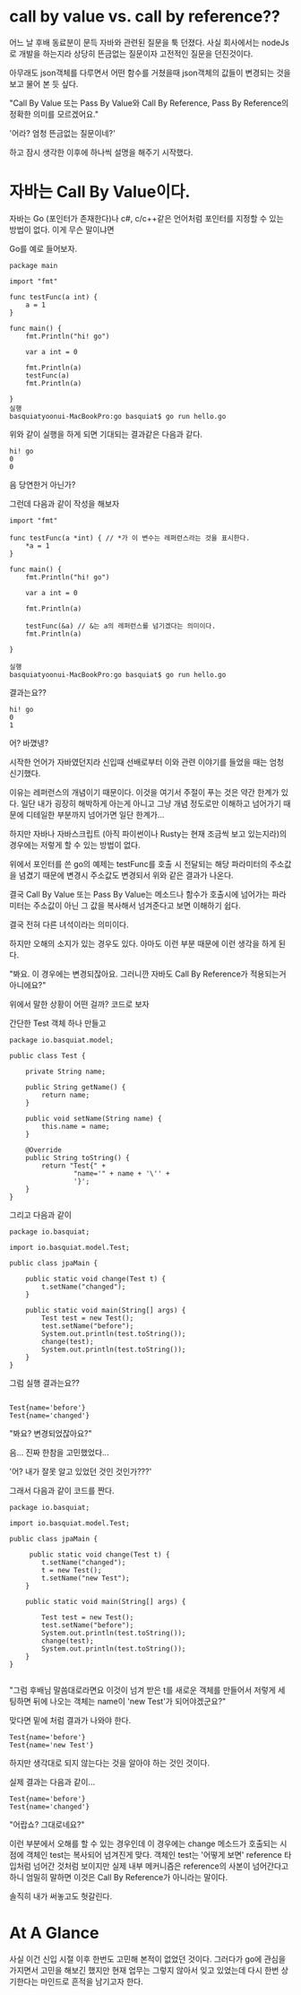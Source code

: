 # call by value vs. call by reference??

어느 날 후배 동료분이 문득 자바와 관련된 질문을 툭 던졌다. 사실 회사에서는 nodeJs로 개발을 하는지라 상당히 뜬금없는 질문이자 고전적인 질문을 던진것이다.

아무래도 json객체를 다루면서 어떤 함수를 거쳤을때 json객체의 값들이 변경되는 것을 보고 물어 본 듯 싶다.

"Call By Value 또는 Pass By Value와 Call By Reference, Pass By Reference의 정확한 의미를 모르겠어요."

'어라? 엄청 뜬금없는 질문이네?'

하고 잠시 생각한 이후에 하나씩 설명을 해주기 시작했다.

# 자바는 Call By Value이다.
자바는 Go (포인터가 존재한다)나 c#, c/c++같은 언어처럼 포인터를 지정할 수 있는 방법이 없다. 이게 무슨 말이냐면

Go를 예로 들어보자.

```
package main

import "fmt"

func testFunc(a int) {
	a = 1
}

func main() {
	fmt.Println("hi! go")

	var a int = 0

	fmt.Println(a)
	testFunc(a)
	fmt.Println(a)

}
실행
basquiatyoonui-MacBookPro:go basquiat$ go run hello.go

```
위와 같이 실행을 하게 되면 기대되는 결과같은 다음과 같다.

```
hi! go
0
0
```

음 당연한거 아닌가?

그런데 다음과 같이 작성을 해보자

```
import "fmt"

func testFunc(a *int) { // *가 이 변수는 레퍼런스라는 것을 표시한다.
	*a = 1
}

func main() {
	fmt.Println("hi! go")

	var a int = 0

	fmt.Println(a)

	testFunc(&a) // &는 a의 레퍼런스를 넘기겠다는 의미이다.
	fmt.Println(a)

}

실행
basquiatyoonui-MacBookPro:go basquiat$ go run hello.go

```   

결과는요??

```
hi! go
0
1

```

어? 바꼈넹?

시작한 언어가 자바였던지라 신입때 선배로부터 이와 관련 이야기를 들었을 때는 엄청 신기했다.

이유는 레퍼런스의 개념이기 때문이다. 이것을 여기서 주절이 푸는 것은 약간 한계가 있다. 일단 내가 굉장히 해박하게 아는게 아니고 그냥 개념 정도로만 이해하고 넘어가기 때문에 디테일한 부분까지 넘어가면 일단 한계가...

하지만 자바나 자바스크립트 (아직 파이썬이나 Rusty는 현재 조금씩 보고 있는지라)의 경우에는 저렇게 할 수 있는 방법이 없다.

위에서 포인터를 쓴 go의 예제는 testFunc를 호출 시 전달되는 해당 파라미터의 주소값을 념겼기 때문에 변경시 주소값도 변경되서 위와 같은 결과가 나온다.

결국 Call By Value 또는 Pass By Value는 메소드나 함수가 호출시에 넘어가는 파라미터는 주소값이 아닌 그 값을 복사해서 넘겨준다고 보면 이해하기 쉽다.

결국 전혀 다른 녀석이라는 의미이다.

하지만 오해의 소지가 있는 경우도 있다. 아마도 이런 부분 때문에 이런 생각을 하게 된다.

"봐요. 이 경우에는 변경되잖아요. 그러니깐 자바도 Call By Reference가 적용되는거 아니에요?"

위에서 말한 상황이 어떤 걸까? 코드로 보자


간단한 Test 객체 하나 만들고

```
package io.basquiat.model;

public class Test {

    private String name;

    public String getName() {
        return name;
    }

    public void setName(String name) {
        this.name = name;
    }

    @Override
    public String toString() {
        return "Test{" +
                "name='" + name + '\'' +
                '}';
    }
}

```

그리고 다음과 같이


```
package io.basquiat;

import io.basquiat.model.Test;

public class jpaMain {

    public static void change(Test t) {
        t.setName("changed");
    }

    public static void main(String[] args) {
        Test test = new Test();
        test.setName("before");
        System.out.println(test.toString());
        change(test);
        System.out.println(test.toString());
    }
}

```

그럼 실행 결과는요??

```

Test{name='before'}
Test{name='changed'}

``` 

"봐요? 변경되었잖아요?"

음... 진짜 한참을 고민했었다...

'어? 내가 잘못 알고 있었던 것인 것인가???'

그래서 다음과 같이 코드를 짠다.

```
package io.basquiat;

import io.basquiat.model.Test;

public class jpaMain {

     public static void change(Test t) {
        t.setName("changed");
        t = new Test();
        t.setName("new Test");
    }

    public static void main(String[] args) {

        Test test = new Test();
        test.setName("before");
        System.out.println(test.toString());
        change(test);
        System.out.println(test.toString());
    }
}


```

"그럼 후배님 말씀대로라면요 이것이 넘겨 받은 t를 새로운 객체를 만들어서 저렇게 세팅하면 뒤에 나오는 객체는 name이 'new Test'가 되어야겠군요?"

맞다면 밑에 처럼 결과가 나와야 한다.

```
Test{name='before'}
Test{name='new Test'}
```


하지만 생각대로 되지 않는다는 것을 알아야 하는 것인 것이다.

실제 결과는 다음과 같이...

```
Test{name='before'}
Test{name='changed'}
```

"어랍쇼? 그대로네요?"

이런 부분에서 오해를 할 수 있는 경우인데 이 경우에는 change 메소드가 호출되는 시점에 객체인 test는 복사되어 넘겨진게 맞다. 
객체인 test는 '어떻게 보면' reference 타입처럼 넘어간 것처럼 보이지만 실제 내부 메커니즘은 reference의 사본이 넘어간다고 하니 엄밀히 말하면 이것은 Call By Reference가 아니라는 말이다.

솔직히 내가 써놓고도 헛갈린다.

# At A Glance
사실 이건 신입 시절 이후 한번도 고민해 본적이 없었던 것이다. 
그러다가 go에 관심을 가지면서 고민을 해보긴 했지만 현재 업무는 그렇지 않아서 잊고 있었는데 다시 한번 상기한다는 마인드로 흔적을 남기고자 한다.
